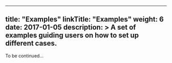 
---
title: "Examples"
linkTitle: "Examples"
weight: 6
date: 2017-01-05
description: >
  A set of examples guiding users on how to set up different cases.
---
To be continued...

